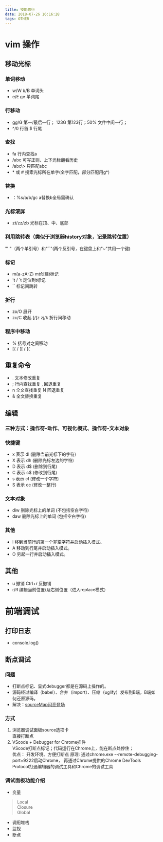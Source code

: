 ```yaml
---
title: 技能修行
date: 2018-07-26 16:16:28
tags: OTHER
---
```


# vim 操作
## 移动光标
### 单词移动
* w/W  b/B 单词头
* e/E  ge  单词尾
### 行移动
* gg/G 第一/最后一行； 123G 第123行；50% 文件中间一行；
* ^/0 行首 $ 行尾
### 查找
* fa 行内查找a
* /abc 可写正则、上下光标翻看历史 
* /abc\\\> 只匹配abc 
* \* 或 \# 搜索光标所在单字(全字匹配，部分匹配用g\*)
### 替换
* ：%s/a/b/gc a替换b全局需确认
### 光标滚屏
* zt/zz/zb 光标在顶、中、底部
### 利用跳转表（类似于浏览器history对象，记录跳转位置）
"''"（两个单引号）和"``"(两个反引号，在键盘上和"~"共用一个键)
### 标记
* m{a-zA-Z} mt创建t标记
* 't / `t 定位到t标记
* `` 标记间跳转
### 折行
* zo/O 展开
* zc/C 收起
[/]z zj/k 折行间移动
### 程序中移动
* % 括号对之间移动
* [{ / [[ / [( 
## 重复命令
* .  文本修改重复
* ;  行内查找重复 , 回退重复
* n  全文查找重复 N 回退重复
* &  全文替换重复
## 编辑
### 三种方式：操作符-动作、可视化模式、操作符-文本对象
### 快捷键
* x 表示 dl (删除当前光标下的字符)
* X 表示 dh (删除光标左边的字符)
* D 表示 d$ (删除到行尾)
* C 表示 c$ (修改到行尾)
* s 表示 cl (修改一个字符)
* S 表示 cc (修改一整行)
### 文本对象
* diw 删除光标上的单词 (不包括空白字符)
* daw 删除光标上的单词 (包括空白字符)
### 其他
* I 移到当前行的第一个非空字符并启动插入模式。
* A 移动到行尾并启动插入模式。
* O 另起一行并启动插入模式。
## 其他
* u 撤销 Ctrl+r 反撤销
* r/R 编辑当前位置/及右侧位置（进入replace模式）

# 前端调试

## 打印日志
* console.log()
## 断点调试
### 问题
* 打断点标记、显式debugger都是在源码上操作的。
* 源码经过编译（babel）、合并（import）、压缩（uglify）发布到B端，B端如何还原源码。
* 解决：[sourceMap闪亮登场](https://segmentfault.com/a/1190000008315937)
### 方式
1.  浏览器调试面板source选项卡  
直接打断点
2.  VScode + Debugger for Chrome插件  
VScode打断点标记；代码运行在Chrome上，能在断点处停住；  
优点： 开发环境、方便打断点
原理: 通过chrome.exe --remote-debugging-port=9222启动Chrome， 再通过Chrome提供的Chrome DevTools Protocol打通编辑器的调试工具和Chrome的调试工具
### 调试面板功能介绍
* 变量
 > Local  
 > Closure  
 > Global
* 调用堆栈
* 监视
* 断点

